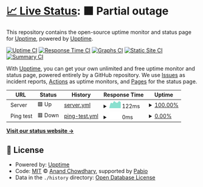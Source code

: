 # [📈 Live Status](https://demo.upptime.js.org): <!--live status--> **🟧 Partial outage**

This repository contains the open-source uptime monitor and status page for [Upptime](https://upptime.js.org), powered by [Upptime](https://github.com/upptime/upptime).

[![Uptime CI](https://github.com/dixith/IDHS-Status/workflows/Uptime%20CI/badge.svg)](https://github.com/dixith/IDHS-Status/actions?query=workflow%3A%22Uptime+CI%22)
[![Response Time CI](https://github.com/dixith/IDHS-Status/workflows/Response%20Time%20CI/badge.svg)](https://github.com/dixith/IDHS-Status/actions?query=workflow%3A%22Response+Time+CI%22)
[![Graphs CI](https://github.com/dixith/IDHS-Status/workflows/Graphs%20CI/badge.svg)](https://github.com/dixith/IDHS-Status/actions?query=workflow%3A%22Graphs+CI%22)
[![Static Site CI](https://github.com/dixith/IDHS-Status/workflows/Static%20Site%20CI/badge.svg)](https://github.com/dixith/IDHS-Status/actions?query=workflow%3A%22Static+Site+CI%22)
[![Summary CI](https://github.com/dixith/IDHS-Status/workflows/Summary%20CI/badge.svg)](https://github.com/dixith/IDHS-Status/actions?query=workflow%3A%22Summary+CI%22)

With [Upptime](https://upptime.js.org), you can get your own unlimited and free uptime monitor and status page, powered entirely by a GitHub repository. We use [Issues](https://github.com/upptime/upptime/issues) as incident reports, [Actions](https://github.com/dixith/IDHS-Status/actions) as uptime monitors, and [Pages](https://demo.upptime.js.org) for the status page.

<!--start: status pages-->
<!-- This summary is generated by Upptime (https://github.com/upptime/upptime) -->
<!-- Do not edit this manually, your changes will be overwritten -->
<!-- prettier-ignore -->
| URL | Status | History | Response Time | Uptime |
| --- | ------ | ------- | ------------- | ------ |
| <img alt="" src="https://icons.duckduckgo.com/ip3/null.ico" height="13"> Server | 🟩 Up | [server.yml](https://github.com/dixith/IDHS-Status/commits/HEAD/history/server.yml) | <details><summary><img alt="Response time graph" src="./graphs/server/response-time-week.png" height="20"> 122ms</summary><br><a href="https://dixith.github.io/IDHS-Status/history/server"><img alt="Response time 144" src="https://img.shields.io/endpoint?url=https%3A%2F%2Fraw.githubusercontent.com%2Fdixith%2FIDHS-Status%2FHEAD%2Fapi%2Fserver%2Fresponse-time.json"></a><br><a href="https://dixith.github.io/IDHS-Status/history/server"><img alt="24-hour response time 123" src="https://img.shields.io/endpoint?url=https%3A%2F%2Fraw.githubusercontent.com%2Fdixith%2FIDHS-Status%2FHEAD%2Fapi%2Fserver%2Fresponse-time-day.json"></a><br><a href="https://dixith.github.io/IDHS-Status/history/server"><img alt="7-day response time 122" src="https://img.shields.io/endpoint?url=https%3A%2F%2Fraw.githubusercontent.com%2Fdixith%2FIDHS-Status%2FHEAD%2Fapi%2Fserver%2Fresponse-time-week.json"></a><br><a href="https://dixith.github.io/IDHS-Status/history/server"><img alt="30-day response time 141" src="https://img.shields.io/endpoint?url=https%3A%2F%2Fraw.githubusercontent.com%2Fdixith%2FIDHS-Status%2FHEAD%2Fapi%2Fserver%2Fresponse-time-month.json"></a><br><a href="https://dixith.github.io/IDHS-Status/history/server"><img alt="1-year response time 144" src="https://img.shields.io/endpoint?url=https%3A%2F%2Fraw.githubusercontent.com%2Fdixith%2FIDHS-Status%2FHEAD%2Fapi%2Fserver%2Fresponse-time-year.json"></a></details> | <details><summary><a href="https://dixith.github.io/IDHS-Status/history/server">100.00%</a></summary><a href="https://dixith.github.io/IDHS-Status/history/server"><img alt="All-time uptime 100.00%" src="https://img.shields.io/endpoint?url=https%3A%2F%2Fraw.githubusercontent.com%2Fdixith%2FIDHS-Status%2FHEAD%2Fapi%2Fserver%2Fuptime.json"></a><br><a href="https://dixith.github.io/IDHS-Status/history/server"><img alt="24-hour uptime 100.00%" src="https://img.shields.io/endpoint?url=https%3A%2F%2Fraw.githubusercontent.com%2Fdixith%2FIDHS-Status%2FHEAD%2Fapi%2Fserver%2Fuptime-day.json"></a><br><a href="https://dixith.github.io/IDHS-Status/history/server"><img alt="7-day uptime 100.00%" src="https://img.shields.io/endpoint?url=https%3A%2F%2Fraw.githubusercontent.com%2Fdixith%2FIDHS-Status%2FHEAD%2Fapi%2Fserver%2Fuptime-week.json"></a><br><a href="https://dixith.github.io/IDHS-Status/history/server"><img alt="30-day uptime 100.00%" src="https://img.shields.io/endpoint?url=https%3A%2F%2Fraw.githubusercontent.com%2Fdixith%2FIDHS-Status%2FHEAD%2Fapi%2Fserver%2Fuptime-month.json"></a><br><a href="https://dixith.github.io/IDHS-Status/history/server"><img alt="1-year uptime 100.00%" src="https://img.shields.io/endpoint?url=https%3A%2F%2Fraw.githubusercontent.com%2Fdixith%2FIDHS-Status%2FHEAD%2Fapi%2Fserver%2Fuptime-year.json"></a></details>
| <img alt="" src="https://icons.duckduckgo.com/ip3/null.ico" height="13"> Ping test | 🟥 Down | [ping-test.yml](https://github.com/dixith/IDHS-Status/commits/HEAD/history/ping-test.yml) | <details><summary><img alt="Response time graph" src="./graphs/ping-test/response-time-week.png" height="20"> 0ms</summary><br><a href="https://dixith.github.io/IDHS-Status/history/ping-test"><img alt="Response time 0" src="https://img.shields.io/endpoint?url=https%3A%2F%2Fraw.githubusercontent.com%2Fdixith%2FIDHS-Status%2FHEAD%2Fapi%2Fping-test%2Fresponse-time.json"></a><br><a href="https://dixith.github.io/IDHS-Status/history/ping-test"><img alt="24-hour response time 0" src="https://img.shields.io/endpoint?url=https%3A%2F%2Fraw.githubusercontent.com%2Fdixith%2FIDHS-Status%2FHEAD%2Fapi%2Fping-test%2Fresponse-time-day.json"></a><br><a href="https://dixith.github.io/IDHS-Status/history/ping-test"><img alt="7-day response time 0" src="https://img.shields.io/endpoint?url=https%3A%2F%2Fraw.githubusercontent.com%2Fdixith%2FIDHS-Status%2FHEAD%2Fapi%2Fping-test%2Fresponse-time-week.json"></a><br><a href="https://dixith.github.io/IDHS-Status/history/ping-test"><img alt="30-day response time 0" src="https://img.shields.io/endpoint?url=https%3A%2F%2Fraw.githubusercontent.com%2Fdixith%2FIDHS-Status%2FHEAD%2Fapi%2Fping-test%2Fresponse-time-month.json"></a><br><a href="https://dixith.github.io/IDHS-Status/history/ping-test"><img alt="1-year response time 0" src="https://img.shields.io/endpoint?url=https%3A%2F%2Fraw.githubusercontent.com%2Fdixith%2FIDHS-Status%2FHEAD%2Fapi%2Fping-test%2Fresponse-time-year.json"></a></details> | <details><summary><a href="https://dixith.github.io/IDHS-Status/history/ping-test">0.00%</a></summary><a href="https://dixith.github.io/IDHS-Status/history/ping-test"><img alt="All-time uptime 0.00%" src="https://img.shields.io/endpoint?url=https%3A%2F%2Fraw.githubusercontent.com%2Fdixith%2FIDHS-Status%2FHEAD%2Fapi%2Fping-test%2Fuptime.json"></a><br><a href="https://dixith.github.io/IDHS-Status/history/ping-test"><img alt="24-hour uptime 0.00%" src="https://img.shields.io/endpoint?url=https%3A%2F%2Fraw.githubusercontent.com%2Fdixith%2FIDHS-Status%2FHEAD%2Fapi%2Fping-test%2Fuptime-day.json"></a><br><a href="https://dixith.github.io/IDHS-Status/history/ping-test"><img alt="7-day uptime 0.00%" src="https://img.shields.io/endpoint?url=https%3A%2F%2Fraw.githubusercontent.com%2Fdixith%2FIDHS-Status%2FHEAD%2Fapi%2Fping-test%2Fuptime-week.json"></a><br><a href="https://dixith.github.io/IDHS-Status/history/ping-test"><img alt="30-day uptime 4.67%" src="https://img.shields.io/endpoint?url=https%3A%2F%2Fraw.githubusercontent.com%2Fdixith%2FIDHS-Status%2FHEAD%2Fapi%2Fping-test%2Fuptime-month.json"></a><br><a href="https://dixith.github.io/IDHS-Status/history/ping-test"><img alt="1-year uptime 0.00%" src="https://img.shields.io/endpoint?url=https%3A%2F%2Fraw.githubusercontent.com%2Fdixith%2FIDHS-Status%2FHEAD%2Fapi%2Fping-test%2Fuptime-year.json"></a></details>

<!--end: status pages-->

[**Visit our status website →**](https://demo.upptime.js.org)

## 📄 License

- Powered by: [Upptime](https://github.com/upptime/upptime)
- Code: [MIT](./LICENSE) © [Anand Chowdhary](https://anandchowdhary.com), supported by [Pabio](https://pabio.com)
- Data in the `./history` directory: [Open Database License](https://opendatacommons.org/licenses/odbl/1-0/)
